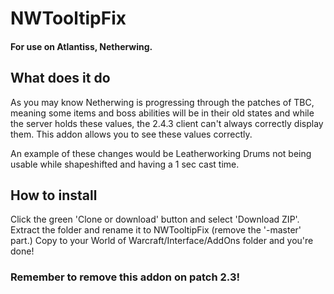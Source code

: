 # NWTooltipFix

#### For use on Atlantiss, Netherwing.

## What does it do

As you may know Netherwing is progressing through the patches of TBC, meaning some items and boss abilities will be in their old states and while the server holds these values, the 2.4.3 client can't always correctly display them. This addon allows you to see these values correctly.

An example of these changes would be Leatherworking Drums not being usable while shapeshifted and having a 1 sec cast time.


## How to install

Click the green 'Clone or download' button and select 'Download ZIP'. Extract the folder and rename it to NWTooltipFix (remove the '-master' part.) Copy to your World of Warcraft/Interface/AddOns folder and you're done!


### Remember to remove this addon on patch 2.3!